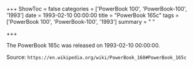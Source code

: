 +++
ShowToc = false
categories = ['PowerBook 100', 'PowerBook-100', '1993']
date = 1993-02-10 00:00:00
title = "PowerBook 165c"
tags = ['PowerBook 100', 'PowerBook-100', '1993']
summary = " "

+++

The PowerBook 165c was released on 1993-02-10 00:00:00.

Source: `https://en.wikipedia.org/wiki/PowerBook_160#PowerBook_165c`


